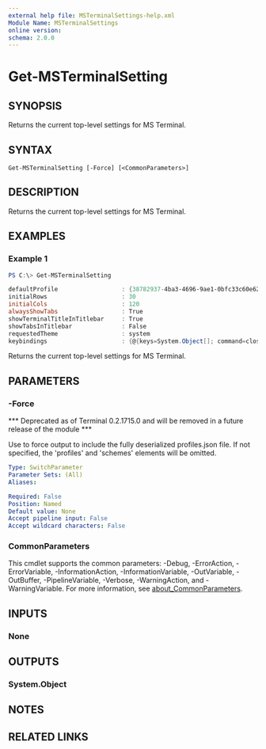```yaml
---
external help file: MSTerminalSettings-help.xml
Module Name: MSTerminalSettings
online version:
schema: 2.0.0
---
```


# Get-MSTerminalSetting

## SYNOPSIS
Returns the current top-level settings for MS Terminal.

## SYNTAX

```
Get-MSTerminalSetting [-Force] [<CommonParameters>]
```

## DESCRIPTION
Returns the current top-level settings for MS Terminal.

## EXAMPLES

### Example 1
```powershell
PS C:\> Get-MSTerminalSetting

defaultProfile                  : {38782937-4ba3-4696-9ae1-0bfc33c60e62}
initialRows                     : 30
initialCols                     : 120
alwaysShowTabs                  : True
showTerminalTitleInTitlebar     : True
showTabsInTitlebar              : False
requestedTheme                  : system
keybindings                     : {@{keys=System.Object[]; command=closeTab},...}
```

Returns the current top-level settings for MS Terminal.

## PARAMETERS

### -Force
*** Deprecated as of Terminal 0.2.1715.0 and will be removed in a future release of the module ***

Use to force output to include the fully deserialized profiles.json file.  If not specified, the 'profiles' and 'schemes' elements will be omitted.



```yaml
Type: SwitchParameter
Parameter Sets: (All)
Aliases:

Required: False
Position: Named
Default value: None
Accept pipeline input: False
Accept wildcard characters: False
```

### CommonParameters
This cmdlet supports the common parameters: -Debug, -ErrorAction, -ErrorVariable, -InformationAction, -InformationVariable, -OutVariable, -OutBuffer, -PipelineVariable, -Verbose, -WarningAction, and -WarningVariable. For more information, see [about_CommonParameters](http://go.microsoft.com/fwlink/?LinkID=113216).

## INPUTS

### None

## OUTPUTS

### System.Object

## NOTES

## RELATED LINKS
